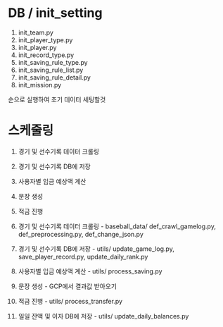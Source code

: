 # DB / init_setting
1. init_team.py
2. init_player_type.py
3. init_player.py
4. init_record_type.py
5. init_saving_rule_type.py
6. init_saving_rule_list.py
7. init_saving_rule_detail.py
8. init_mission.py

순으로 실행하여 초기 데이터 세팅할것


# 스케줄링
1. 경기 및 선수기록 데이터 크롤링
2. 경기 및 선수기록 DB에 저장
3. 사용자별 입금 예상액 계산
4. 문장 생성
5. 적금 진행

1. 경기 및 선수기록 데이터 크롤링 - baseball_data/ def_crawl_gamelog.py, def_preprocessing.py, def_change_json.py
2. 경기 및 선수기록 DB에 저장 - utils/ update_game_log.py, save_player_record.py, update_daily_rank.py
3. 사용자별 입금 예상액 계산 - utils/ process_saving.py
4. 문장 생성 - GCP에서 결과값 받아오기
5. 적금 진행 - utils/ process_transfer.py
6. 일일 잔액 및 이자 DB에 저장 - utils/ update_daily_balances.py